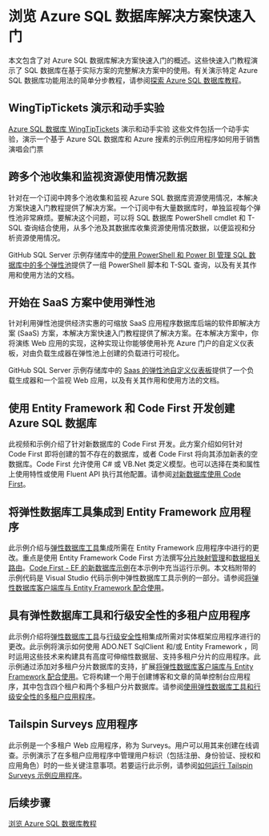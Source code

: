 <properties
   pageTitle="Azure SQL 数据库解决方案快速入门 | Azure"
   description="了解 Azure SQL 数据库解决方案"
   services="sql-database"
   documentationCenter=""
   authors="carlrabeler"
   manager="jhubbard"
   editor=""/>

<tags
   ms.service="sql-database"
   ms.date="06/22/2016"
   wacn.date="08/15/2016"/>

# 浏览 Azure SQL 数据库解决方案快速入门

本文包含了对 Azure SQL 数据库解决方案快速入门的概述。这些快速入门教程演示了 SQL 数据库在基于实际方案的完整解决方案中的使用。有关演示特定 Azure SQL 数据库功能用法的简单分步教程，请参阅[探索 Azure SQL 数据库教程](/documentation/articles/sql-database-explore-tutorials/)。

## WingTipTickets 演示和动手实验

[Azure SQL 数据库 WingTipTickets](https://github.com/microsoft/wingtiptickets) 演示和动手实验 这些文件包括一个动手实验，演示一个基于 Azure SQL 数据库和 Azure 搜素的示例应用程序如何用于销售演唱会门票

## 跨多个池收集和监视资源使用情况数据

针对在一个订阅中跨多个池收集和监视 Azure SQL 数据库资源使用情况，本解决方案快速入门教程提供了解决方案。一个订阅中有大量数据库时，单独监视每个弹性池非常麻烦。要解决这个问题，可以将 SQL 数据库 PowerShell cmdlet 和 T-SQL 查询结合使用，从多个池及其数据库收集资源使用情况数据，以便监视和分析资源使用情况。

GitHub SQL Server 示例存储库中的[使用 PowerShell 和 Power BI 管理 SQL 数据库中的多个弹性池](https://github.com/Microsoft/sql-server-samples/tree/master/samples/manage/azure-sql-db-elastic-pools)提供了一组 PowerShell 脚本和 T-SQL 查询，以及有关其作用和使用方法的文档。

## 开始在 SaaS 方案中使用弹性池

针对利用弹性池提供经济实惠的可缩放 SaaS 应用程序数据库后端的软件即解决方案 (SaaS) 方案，本解决方案快速入门教程提供了解决方案。在本解决方案中，你将演练 Web 应用的实现，这种实现让你能够使用补充 Azure 门户的自定义仪表板，对由负载生成器在弹性池上创建的负载进行可视化。

GitHub SQL Server 示例存储库中的 [Saas 的弹性池自定义仪表板](https://github.com/Microsoft/sql-server-samples/tree/master/samples/manage/azure-sql-db-elastic-pools-custom-dashboard)提供了一个负载生成器和一个监视 Web 应用，以及有关其作用和使用方法的文档。

## 使用 Entity Framework 和 Code First 开发创建 Azure SQL 数据库

此视频和示例介绍了针对新数据库的 Code First 开发。此方案介绍如何针对 Code First 即将创建的暂不存在的数据库，或者 Code First 将向其添加新表的空数据库。Code First 允许使用 C# 或 VB.Net 类定义模型。也可以选择在类和属性上使用特性或使用 Fluent API 执行其他配置。请参阅[对新数据库使用 Code First](https://msdn.microsoft.com/zh-cn/data/jj193542.aspx)。

## 将弹性数据库工具集成到 Entity Framework 应用程序

此示例介绍与[弹性数据库工具](/documentation/articles/sql-database-elastic-scale-get-started/)集成所需在 Entity Framework 应用程序中进行的更改。重点是使用 Entity Framework Code First 方法撰写[分片映射管理](/documentation/articles/sql-database-elastic-scale-shard-map-management/)和[数据相关路由](/documentation/articles/sql-database-elastic-scale-data-dependent-routing/)。[Code First - EF 的新数据库示例](http://msdn.microsoft.com/zh-cn/data/jj193542.aspx)在本示例中充当运行示例。本文档附带的示例代码是 Visual Studio 代码示例中弹性数据库工具示例的一部分。请参阅[将弹性数据库客户端库与 Entity Framework 配合使用](/documentation/articles/sql-database-elastic-scale-use-entity-framework-applications-visual-studio/)。

## 具有弹性数据库工具和行级安全性的多租户应用程序

此示例介绍将[弹性数据库工具](/documentation/articles/sql-database-elastic-scale-get-started/)与[行级安全性](https://msdn.microsoft.com/zh-cn/library/dn765131)相集成所需对实体框架应用程序进行的更改。此示例将演示如何使用 ADO.NET SqlClient 和/或 Entity Framework ，同时运用这些技术来构建具有高度可伸缩性数据层、支持多租户分片的应用程序。此示例通过添加对多租户分片数据库的支持，扩展[将弹性数据库客户端库与 Entity Framework 配合使用](/documentation/articles/sql-database-elastic-scale-use-entity-framework-applications-visual-studio/)。它将构建一个用于创建博客和文章的简单控制台应用程序，其中包含四个租户和两个多租户分片数据库。请参阅[使用弹性数据库工具和行级安全性的多租户应用程序](/documentation/articles/sql-database-elastic-tools-multi-tenant-row-level-security/)。

## Tailspin Surveys 应用程序

此示例是一个多租户 Web 应用程序，称为 Surveys。用户可以用其来创建在线调查。示例演示了在多租户应用程序中管理用户标识（包括注册、身份验证、授权和应用角色）时的一些关键注意事项。若要运行此示例，请参阅[如何运行 Tailspin Surveys 示例应用程序](https://github.com/Azure-Samples/guidance-identity-management-for-multitenant-apps/blob/master/docs/running-the-app.md)。

## 后续步骤

[浏览 Azure SQL 数据库教程](/documentation/articles/sql-database-explore-tutorials/)

<!---HONumber=Mooncake_0808_2016-->